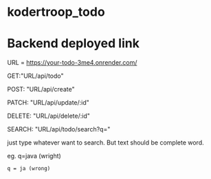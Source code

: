 # kodertroop_todo

# Backend deployed link

URL = https://your-todo-3me4.onrender.com/

GET:"URL/api/todo"

POST: "URL/api/create"

PATCH: "URL/api/update/:id"

DELETE: "URL/api/delete/:id"

SEARCH: "URL/api/todo/search?q="

just type whatever want to search. But text should be complete word.

eg. q=java (wright)

    q = ja (wrong)
